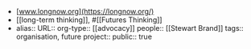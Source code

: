 - [www.longnow.org](https://longnow.org/)
- [[long-term thinking]], #[[Futures Thinking]]
- alias::
  URL::
  org-type:: [[advocacy]] 
  people:: [[Stewart Brand]] 
  tags:: organisation, future
  project::
  public:: true